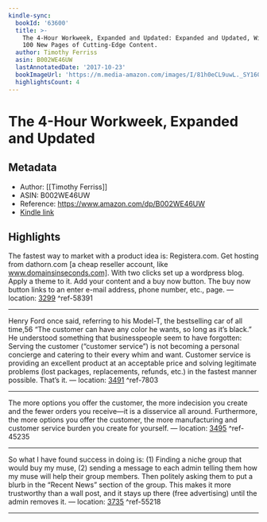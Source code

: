 ```yaml
---
kindle-sync:
  bookId: '63600'
  title: >-
    The 4-Hour Workweek, Expanded and Updated: Expanded and Updated, With Over
    100 New Pages of Cutting-Edge Content.
  author: Timothy Ferriss
  asin: B002WE46UW
  lastAnnotatedDate: '2017-10-23'
  bookImageUrl: 'https://m.media-amazon.com/images/I/81h0eCL9uwL._SY160.jpg'
  highlightsCount: 4
---
```

# The 4-Hour Workweek, Expanded and Updated
## Metadata
* Author: [[Timothy Ferriss]]
* ASIN: B002WE46UW
* Reference: https://www.amazon.com/dp/B002WE46UW
* [Kindle link](kindle://book?action=open&asin=B002WE46UW)

## Highlights
The fastest way to market with a product idea is: Registera.com. Get hosting from dathorn.com [a cheap reseller account, like www.domainsinseconds.com]. With two clicks set up a wordpress blog. Apply a theme to it. Add your content and a buy now button. The buy now button links to an enter e-mail address, phone number, etc., page. — location: [3299](kindle://book?action=open&asin=B002WE46UW&location=3299) ^ref-58391

---
Henry Ford once said, referring to his Model-T, the bestselling car of all time,56 “The customer can have any color he wants, so long as it’s black.” He understood something that businesspeople seem to have forgotten: Serving the customer (“customer service”) is not becoming a personal concierge and catering to their every whim and want. Customer service is providing an excellent product at an acceptable price and solving legitimate problems (lost packages, replacements, refunds, etc.) in the fastest manner possible. That’s it. — location: [3491](kindle://book?action=open&asin=B002WE46UW&location=3491) ^ref-7803

---
The more options you offer the customer, the more indecision you create and the fewer orders you receive—it is a disservice all around. Furthermore, the more options you offer the customer, the more manufacturing and customer service burden you create for yourself. — location: [3495](kindle://book?action=open&asin=B002WE46UW&location=3495) ^ref-45235

---
So what I have found success in doing is: (1) Finding a niche group that would buy my muse, (2) sending a message to each admin telling them how my muse will help their group members. Then politely asking them to put a blurb in the “Recent News” section of the group. This makes it more trustworthy than a wall post, and it stays up there (free advertising) until the admin removes it. — location: [3735](kindle://book?action=open&asin=B002WE46UW&location=3735) ^ref-55218

---
